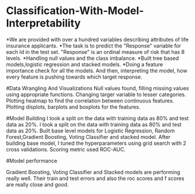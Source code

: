 # Classification-With-Model-Interpretability
*We are provided with over a hundred variables describing attributes of life insurance applicants.
*The task is to predict the "Response" variable for each Id in the test set. "Response" is an ordinal measure of risk that has 8 levels.
*Handling null values and the class imbalance.
*Built tree based models,logistic regression and stacked models.
*Doing a feature importance check for all the models. And then, interpreting the model, how every feature is pushing towards which target response.

#Data Wrangling And Visualizations
Null values found, filling missing values using appropriate functions.
Changing targer variable to lesser categories.
Plotting heatmap to find the correlation between continuous features.
Plotting displots, barplots and boxplots for the features.

#Model Building
I took a split on the data with training data as 80% and test data as 20%.
I took a split on the data with training data as 80% and test data as 20%. Built base level models for Logistic Regression, Random Forest,Gradient Boosting, Voting Classifier and stacked model.
After building base model, I tuned the hyperparameters using grid search with 2 cross validations.
Scoring metric used ROC-AUC.

#Model performance

Gradient Boosting, Voting Classifier and Stacked models are performing really well. Their train and test errors and also the roc scores and f scores are really close and good.
